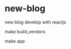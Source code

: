 # new-blog
new blog develop with reactjs

<!--
增加外部引入文件
css放在 dev/assets/css目录下
js放在 dev/assets/js目录下
命名规则是name+min.(js/css)
保证引入的为压缩版本
然后执行 make build_vendors
-->

make build_vendors

<!-- clone下来后运行npm install
然后make app即可 -->

make app
